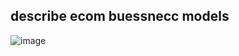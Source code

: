 ## describe ecom buessnecc models

![image](https://github.com/pritamhazra21/ecom/assets/75198912/ce6dea28-64d7-4c5f-b67f-4e6e62ce4c60)
